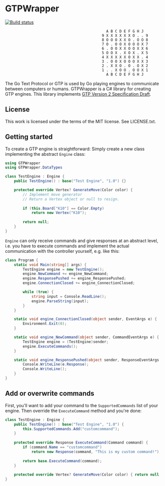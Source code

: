 GTPWrapper
==========

[![Build status](https://ci.appveyor.com/api/projects/status/gasm5yiawhpcmp5x?svg=true)](https://ci.appveyor.com/project/yishn/gtpwrapper)

```
                                              A B C D E F G H J
                                            9 X X X X X X O . . 9
                                            8 O O O X X O . O O 8
                                            7 O . O O X O O O X 7
                                            6 . O O X X O O X X 6
                                            5 O O X . X O X . X 5
                                            4 X X X X X O X X . 4
                                            3 . O O X O O O X X 3
                                            2 . X X O . O . O X 2
                                            1 . . X O O . O O X 1
                                              A B C D E F G H J
```

The Go Text Protocol or GTP is used by Go playing engines to communicate between computers or humans. GTPWrapper is a C# library for creating GTP engines. This library implements [GTP Version 2 Specification Draft](http://www.lysator.liu.se/~gunnar/gtp/).

License
-------

This work is licensed under the terms of the MIT license. See LICENSE.txt.

Getting started
---------------

To create a GTP engine is straightforward: Simply create a new class implementing the abstract `Engine` class:

```c#
using GTPWrapper
using GTPWrapper.DataTypes

class TestEngine : Engine {
    public TestEngine() : base("Test Engine", "1.0") {}

    protected override Vertex? GenerateMove(Color color) {
        // Implement move generator
        // Return a Vertex object or null to resign.
        
        if (this.Board["K10"] == Color.Empty)
            return new Vertex("K10");
        
        return null;
    }
}
```

`Engine` can only receive commands and give responses at an abstract level, i.e. you have to execute commands and implement the actual communication with the controller yourself, e.g. like this:

```c#
class Program {
    static void Main(string[] args) {
        TestEngine engine = new TestEngine();
        engine.NewCommand += engine_NewCommand;
        engine.ResponsePushed += engine_ResponsePushed;
        engine.ConnectionClosed += engine_ConnectionClosed;

        while (true) {
            string input = Console.ReadLine();
            engine.ParseString(input);
        }
    }

    static void engine_ConnectionClosed(object sender, EventArgs e) {
        Environment.Exit(0);
    }

    static void engine_NewCommand(object sender, CommandEventArgs e) {
        TestEngine engine = (TestEngine)sender;
        engine.ExecuteCommands();
    }

    static void engine_ResponsePushed(object sender, ResponseEventArgs e) {
        Console.WriteLine(e.Response);
        Console.WriteLine();
    }
}
```

Add or overwrite commands
-------------------------

First, you'll want to add your command to the `SupportedCommands` list of your engine. Then override the `ExecuteCommand` method and you're done:

```c#
class TestEngine : Engine {
    public TestEngine() : base("Test Engine", "1.0") {
        this.SupportedCommands.Add("customcommand");
    }
    
    protected override Response ExecuteCommand(Command command) {
        if (command.Name == "customcommand")
            return new Response(command, "This is my custom command!");
        
        return base.ExecuteCommand(command);
    }
    
    protected override Vertex? GenerateMove(Color color) { return null; }
}
```
